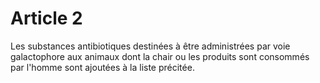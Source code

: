 # Article 2

Les substances antibiotiques destinées à être administrées par voie galactophore aux animaux dont la chair ou les produits sont consommés par l'homme sont ajoutées à la liste précitée.
